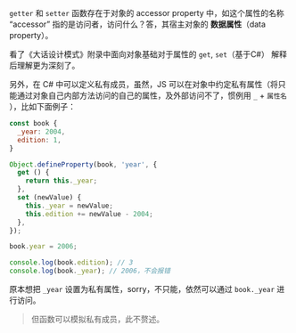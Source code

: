 `getter` 和 `setter` 函数存在于对象的 accessor property 中，如这个属性的名称 “accessor” 指的是访问者，访问什么？答，其宿主对象的 **数据属性**（data property）。   

看了《大话设计模式》附录中面向对象基础对于属性的 `get`, `set`（基于C#） 解释后理解更为深刻了。   

另外，在 C# 中可以定义私有成员，虽然，JS 可以在对象中约定私有属性（将只能通过对象自己内部方法访问的自己的属性，及外部访问不了，惯例用 `_` + `属性名` ），比如下面例子：   

```js
const book {
  _year: 2004,
  edition: 1,
}

Object.defineProperty(book, 'year', {
  get () {
    return this._year;
  },
  set (newValue) {
    this._year = newValue;
    this.edition += newValue - 2004;
  },
});

book.year = 2006;

console.log(book.edition); // 3
console.log(book._year); // 2006，不会报错
```

原本想把 `_year` 设置为私有属性，sorry，不只能，依然可以通过 `book._year` 进行访问。   

> 但函数可以模拟私有成员，此不赘述。
